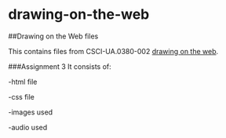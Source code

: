 drawing-on-the-web
==================

##Drawing on the Web files

This contains files from CSCI-UA.0380-002
 [drawing on the web](http://cs.nyu.edu/courses/spring14/CSCI-UA.0380-002/).

###Assignment 3
It consists of:

-html file

-css file

-images used

-audio used

